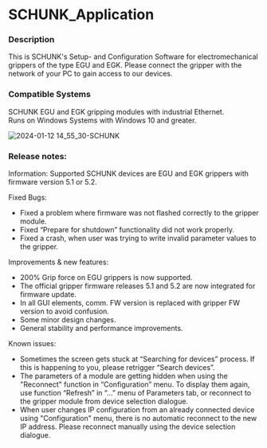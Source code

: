 # SCHUNK_Application

<h3>Description</h3> <p>This is SCHUNK's Setup- and Configuration Software for electromechanical grippers of the type EGU and EGK.
  Please connect the gripper with the network of your PC to gain access to our devices.
</p>
<h3>Compatible Systems</h3> <p>
  SCHUNK EGU and EGK gripping modules with industrial Ethernet. <br>
  Runs on Windows Systems with Windows 10 and greater.
</p>

![2024-01-12 14_55_30-SCHUNK](https://github.com/SCHUNK-SE-Co-KG/SCHUNK_Application/assets/156294426/fa93410e-6bb7-479f-b0b2-7076d1d7937c)

<h3>Release notes:</h3>
Information: Supported SCHUNK devices are EGU and EGK grippers with firmware version 5.1 or 5.2.

Fixed Bugs:

* Fixed a problem where firmware was not flashed correctly to the gripper module.
* Fixed “Prepare for shutdown” functionality did not work properly.
* Fixed a crash, when user was trying to write invalid parameter values to the gripper.

Improvements & new features:

* 200% Grip force on EGU grippers is now supported.
* The official gripper firmware releases 5.1 and 5.2 are now integrated for firmware update.
* In all GUI elements, comm. FW version is replaced with gripper FW version to avoid confusion.
* Some minor design changes.
* General stability and performance improvements.

Known issues:

* Sometimes the screen gets stuck at “Searching for devices” process. If this is happening to you, please retrigger “Search devices”.
* The parameters of a module are getting hidden when using the "Reconnect" function in “Configuration” menu. To display them again, use function “Refresh” in “…” menu of Parameters tab, or reconnect to the gripper module from device selection dialogue.
* When user changes IP configuration from an already connected device using "Configuration" menu, there is no automatic reconnect to the new IP address. Please reconnect manually using the device selection dialogue.
